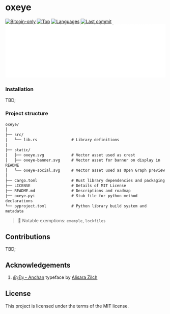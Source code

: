 # oxeye

[![Bitcoin-only](https://img.shields.io/badge/bitcoin-only-FF9900?logo=bitcoin)](https://twentyone.world)
[![Top](https://img.shields.io/github/languages/top/krutt/oxeye)](https://github.com/krutt/oxeye)
[![Languages](https://img.shields.io/github/languages/count/krutt/oxeye)](https://github.com/krutt/oxeye)
[![Last commit](https://img.shields.io/github/last-commit/krutt/oxeye/master)](https://github.com/krutt/oxeye)
![Oxeye Banner](static/oxeye-banner.svg)

### Installation

TBD;

### Project structure

```
oxeye/
│
├── src/
│   └── lib.rs               # Library definitions
│
├── static/
│   ├── oxeye.svg            # Vector asset used as crest
│   ├── oxeye-banner.svg     # Vector asset for banner on display in README
│   └── oxeye-social.svg     # Vector asset used as Open Graph preview
│
├── Cargo.toml               # Rust library dependencies and packaging
├── LICENSE                  # Details of MIT License
├── README.md                # Descriptions and roadmap
├── oxeye.pyi                # Stub file for python method declarations
└── pyproject.toml           # Python library build system and metadata
```

  > :see_no_evil: Notable exemptions: `example`, `lockfiles`

## Contributions

TBD;

## Acknowledgements

1. [อัญชัญ - Anchan](https://www.f0nt.com/release/anchan/) typeface by [Alisara Zilch](https://www.f0nt.com/author/zilch/)

## License

This project is licensed under the terms of the MIT license.
